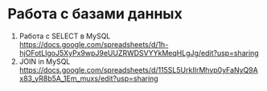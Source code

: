# Работа с базами данных  
1. Работа с SELECT в MySQL  
https://docs.google.com/spreadsheets/d/1h-hjOFotLlgoJ5XyPx9wpJ9eUUZRWDSVYYkMeqHLgJg/edit?usp=sharing
2. JOIN in MySQL  
https://docs.google.com/spreadsheets/d/115SL5UrkIIrMhvp0yFaNyQ9Ax83_yR8b5A_1Em_muxs/edit?usp=sharing
